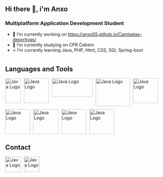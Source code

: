 ## Hi there 👋, i'm Anxo

### Multiplatform Application Development Student

- 🚀 I’m currently working on https://anxo55.github.io/Camisetas-deportivas/
- 🔭 I’m currently studying on CPR Cebem
- 🔥 I’m currently learning Java, PHP, Html, CSS, SQl, Spring-boot
#

## Languages and Tools

<div style="display: flex; flex-wrap: wrap; gap: 10px;">
  <img src="https://logodownload.org/wp-content/uploads/2016/10/html5-logo-2.png" alt="Java Logo" width="50" height="80">
  <img src="https://cdn.freebiesupply.com/logos/large/2x/css3-logo-png-transparent.png"alt="Java Logo" width="80" height="80">
  <img src="https://www.freepnglogos.com/uploads/javascript-png/javascript-logo-transparent-logo-javascript-images-3.png" alt="Java Logo" width="130" height="60">
  <img src="https://cdn.freebiesupply.com/logos/thumbs/2x/nodejs-1-logo.png"alt="Java Logo" width="110" height="90">
  <img src="https://brandlogos.net/wp-content/uploads/2021/09/bootstrap-logo.png" alt="Java Logo" width="80" height="80">
  <img src="https://static.vecteezy.com/system/resources/previews/022/100/945/original/java-logo-transparent-free-png.png" alt="Java Logo" width="80" height="80">
  <img src="https://pngimg.com/uploads/php/php_PNG43.png" alt="Java Logo" width="80" height="80">
  <img src="https://s28309.pcdn.co/wp-content/themes/321-web-marketing/assets/images/mysql-logo-256.png" alt="Java Logo" width="80" height="80">
  <img src="https://humancoders-formations.s3.amazonaws.com/uploads/course/logo/93/formation-git-avance.png" alt="Java Logo" width="80" height="80">
  
</div>

## Contact

<div style="display: flex; flex-wrap: wrap; gap: 10px;">
<a href="https://www.linkedin.com/in/anxo-campos-b6878a265/" target="_blank">
    <img src="https://pngimg.com/uploads/linkedIn/linkedIn_PNG7.png" alt="Java Logo" width="50" height="50">
  </a>
  <a href="https://www.instagram.com/anxocampoos_/" target="_blank">
    <img src="https://logodownload.org/wp-content/uploads/2017/04/instagram-logo-3.png" alt="Java Logo" width="50" height="50">
  </a>
</div>
